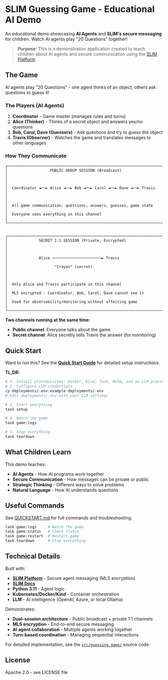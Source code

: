 # SLIM Guessing Game - Educational AI Demo

An educational demo showcasing **AI Agents** and **SLIM's secure messaging** for children. Watch AI agents play "20 Questions" together!

> **Purpose**: This is a demonstration application created to teach children about AI agents and secure communication using the [SLIM Platform](https://github.com/agntcy/slim).

## The Game

AI agents play "20 Questions" - one agent thinks of an object, others ask questions to guess it!

### The Players (AI Agents)

1. **Coordinator** - Game master (manages rules and turns)
2. **Alice (Thinker)** - Thinks of a secret object and answers yes/no questions
3. **Bob, Carol, Dave (Guessers)** - Ask questions and try to guess the object
4. **Travis (Observer)** - Watches the game and translates messages to other languages

### How They Communicate

```
┌─────────────────────────────────────────────────────────────────────┐
│                   PUBLIC GROUP SESSION (Broadcast)                  │
│                                                                     │
│  Coordinator ◄──► Alice ◄──► Bob ◄──► Carol ◄──► Dave ◄──► Travis   │
│                                                                     │
│  All game communication: questions, answers, guesses, game state    │
│  Everyone sees everything on this channel                           │
└─────────────────────────────────────────────────────────────────────┘


┌─────────────────────────────────────────────────────────────────────┐
│              SECRET 1:1 SESSION (Private, Encrypted)                │
│                                                                     │
│              Alice ──────────────────────► Travis                   │
│                     "Crayon" (secret)                               │
│                                                                     │
│  Only Alice and Travis participate in this channel                  │
│  MLS encrypted - Coordinator, Bob, Carol, Dave cannot see it        │
│  Used for observability/monitoring without affecting game           │
└─────────────────────────────────────────────────────────────────────┘
```

**Two channels running at the same time:**
- **Public channel**: Everyone talks about the game
- **Secret channel**: Alice secretly tells Travis the answer (for monitoring)

## Quick Start

Want to run this? See the **[Quick Start Guide](QUICKSTART.md)** for detailed setup instructions.

**TL;DR:**
```bash
# 1. Install prerequisites: Docker, Kind, Task, Helm, and an LLM provider
# 2. Configure LLM credentials
cp deployments/.env.example deployments/.env
# Edit deployments/.env with your LLM settings

# 3. Start everything
task setup

# 4. Watch the game
task game:logs

# 5. Stop everything
task teardown
```

## What Children Learn

This demo teaches:
- **AI Agents** - How AI programs work together
- **Secure Communication** - How messages can be private or public
- **Strategic Thinking** - Different ways to solve problems
- **Natural Language** - How AI understands questions

## Useful Commands

See [QUICKSTART.md](QUICKSTART.md) for full commands and troubleshooting.

```bash
task game:logs     # Watch the game
task game:status   # Check status
task game:restart  # Restart game
task teardown      # Stop everything
```

## Technical Details

Built with:
- **[SLIM Platform](https://github.com/agntcy/slim)** - Secure agent messaging (MLS encryption)
- **[SLIM Docs](https://docs.agntcy.org/messaging/slim-core/)** 
- **Python 3.11** - Agent logic
- **Kubernetes/Docker/Kind** - Container orchestration
- **LLM** - AI intelligence (OpenAI, Azure, or local Ollama)

Demonstrates:
- **Dual-session architecture** - Public broadcast + private 1:1 channels
- **MLS encryption** - End-to-end secure messaging
- **AI agent collaboration** - Multiple agents working together
- **Turn-based coordination** - Managing sequential interactions

For detailed implementation, see the [`src/guessing_game/`](https://github.com/lgecse/slim-demo/tree/main/src/guessing_game) source code.

## License

Apache 2.0 - see LICENSE file 
